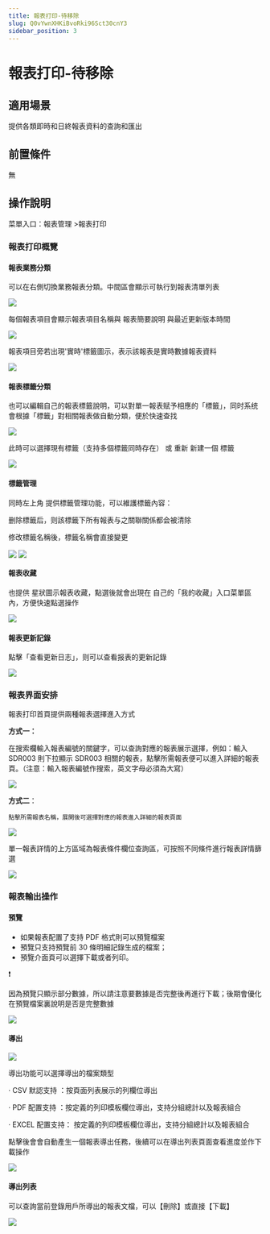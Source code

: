 ```yaml
---
title: 報表打印-待移除
slug: Q0vYwnXHKiBvoRki96Sct30cnY3
sidebar_position: 3
---
```



# 報表打印-待移除

## 適用場景

提供各類即時和日終報表資料的查詢和匯出

## 前置條件

無

## 操作說明

菜單入口：報表管理 &gt;報表打印

### 報表打印概覽

#### 報表業務分類

可以在右側切換業務報表分類。中間區會顯示可執行到報表清單列表

<img src="/assets/TJ2QbmHymo4ebJxCBiIcDA4anmd.png" src-width="3198" src-height="1622" align="center"/>

每個報表項目會顯示報表項目名稱與 報表簡要說明 與最近更新版本時間

<img src="/assets/TZmBbyzcjom2hVxqJFPcDSjmnht.png" src-width="3234" src-height="1334" align="center"/>

報表項目旁若出現'實時'標籤圖示，表示該報表是實時數據報表資料  

<img src="/assets/RLXlbg8ZJoPlgzx3oYDcJZH5nTS.png" src-width="2704" src-height="152" align="center"/>

#### 報表標籤分類

也可以編輯自己的報表標籤說明，可以對單一報表赋予相應的「標籤」，同时系统會根據「標籤」對相關報表做自動分類，便於快速查找

<img src="/assets/I9s0bb9kcoFmRvxdS5hclLGZnSf.png" src-width="3240" src-height="1066" align="center"/>

此時可以選擇現有標籤（支持多個標籤同時存在） 或 重新 新建一個 標籤

<img src="/assets/V1dibfVpFoVOnIxzQVRc2qpanvb.png" src-width="2340" src-height="968" align="center"/>

#### 標籤管理

同時左上角 提供標籤管理功能，可以維護標籤內容：

删除標籤后，则該標籤下所有報表与之關聯關係都会被清除

修改標籤名稱後，標籤名稱會直接變更

<img src="/assets/IAF3b9Fz2oN60uxOgx2cK9z9nW2.png" src-width="3252" src-height="348" align="center"/>

<img src="/assets/H44YbY5VBo8ohsxs3hWc6JxQnae.png" src-width="3244" src-height="954" align="center"/>

#### 報表收藏

也提供 星狀圖示報表收藏，點選後就會出現在 自己的「我的收藏」入口菜單區內，方便快速點選操作

<img src="/assets/PyPQbgrwXoq7hMxHQiScSRaNnpg.png" src-width="3224" src-height="1318" align="center"/>

#### 報表更新記錄

點擊「查看更新日志」，则可以查看报表的更新記錄

<img src="/assets/HRBUbee6sophU5xV8kcc0VJHnFe.png" src-width="3214" src-height="1614" align="center"/>

### 報表界面安排

報表打印首頁提供兩種報表選擇進入方式 

**方式一：** 

在搜索欄輸入報表編號的關鍵字，可以查詢對應的報表展示選擇，例如：輸入 SDR003 則下拉顯示 SDR003 相關的報表，點擊所需報表便可以進入詳細的報表頁。（注意：輸入報表編號作搜索，英文字母必須為大寫）

<img src="/assets/UQ2zbHpLHon1rmx53mGctOzgn9f.png" src-width="3240" src-height="1188" align="center"/>

**方式二**：

    點擊所需報表名稱，展開後可選擇對應的報表進入詳細的報表頁面

<img src="/assets/BdTKbq10QoOYnKxn9Icc1nxWnAh.png" src-width="3246" src-height="1618" align="center"/>

單一報表詳情的上方區域為報表條件欄位查詢區，可按照不同條件進行報表詳情篩選

<img src="/assets/QTf7buWGwoQP7MxeDkqcxoYXnoF.png" src-width="3238" src-height="1332" align="center"/>

### 報表輸出操作

#### 預覽

- 如果報表配置了支持 PDF 格式則可以預覽檔案 
- 預覽只支持預覽前 30 條明細記錄生成的檔案； 
- 預覽介面頁可以選擇下載或者列印。 

<div class="callout callout-bg-1 callout-border-1">
<div class='callout-emoji'>❗</div>
<p>因為預覽只顯示部分數據，所以請注意要數據是否完整後再進行下載；後期會優化在預覽檔案裏說明是否是完整數據</p>
</div>

<img src="/assets/QWaqbJh25oaVwoxZBPQckJxLnwd.png" src-width="3232" src-height="1644" align="center"/>

#### 導出

<img src="/assets/W4A5bHKcgojkHYxtiVTcddZonwd.png" src-width="3254" src-height="758" align="center"/>

導出功能可以選擇導出的檔案類型

· CSV 默認支持 ：按頁面列表展示的列欄位導出

· PDF 配置支持 ：按定義的列印模板欄位導出，支持分組總計以及報表組合

· EXCEL 配置支持： 按定義的列印模板欄位導出，支持分組總計以及報表組合

點擊後會會自動產生一個報表導出任務，後續可以在導出列表頁面查看進度並作下載操作

<img src="/assets/NefGbifRHoj9hWxe9QFco0ffnBf.png" src-width="3470" src-height="764" align="center"/>

#### 導出列表

可以查詢當前登錄用戶所導出的報表文檔，可以【刪除】或直接【下載】

<img src="/assets/VLQmbM5rmoegmYxeILrcBGm2nmi.png" src-width="3216" src-height="1516" align="center"/>

### 
